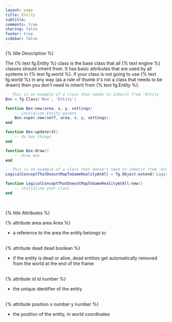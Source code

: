 ```yaml
---
layout: page
title: Entity 
subtitle:
comments: true
sharing: false
footer: true
sidebar: false 
---
```


{% title Description %}

The {% text fg.Entity %} class is the base class that all {% text engine %} classes should inherit from. 
It has basic attributes that are used by all systems in {% text fg.world %}. If your class is not going 
to use {% text fg.world %} in any way (as a rule of thumb it's not a class that needs to be drawn) then
you don't need to inherit from {% text fg.Entity %}.

~~~ lua
-- This is an example of a class that needs to inherit from 'Entity'
Box = fg.Class('Box', 'Entity')

function Box:new(area, x, y, settings)
    -- initialize Entity parent
    Box.super.new(self, area, x, y, settings)
end

function Box:update(dt)
    -- do box things
end

function Box:draw()
    -- draw box
end
~~~

~~~ lua
-- This is an example of a class that doesn't need to inherit from 'Entity'
LogicalConceptThatDoesntMapToGameRealityAtAll = fg.Object:extend('LogicalConceptThatDoesntMapToGameRealityAtAll')

function LogicalConceptThatDoesntMapToGameRealityAtAll:new()
    -- initialize your class
end
~~~
<br>

{% title Attributes %}

{% attribute area area Area %}

*   a reference to the area the entity belongs to
<br><br>

{% attribute dead dead boolean %}

*   if the entity is dead or alive, dead entities get automatically removed from the world at the end of the frame
<br><br>

{% attribute id id number %}

*   the unique identifier of the entity 
<br><br>

{% attribute position x number y number %}

*   the position of the entity, in world coordinates
<br><br>

